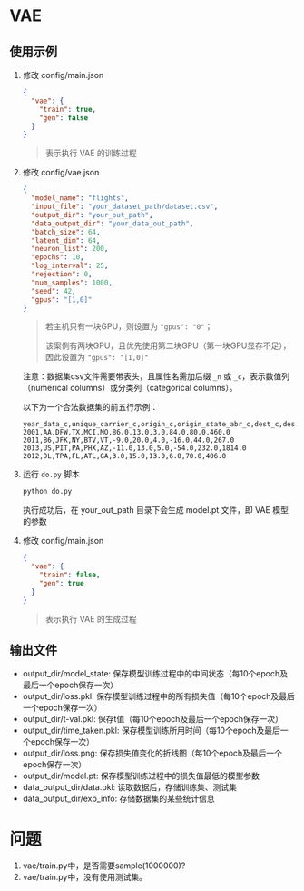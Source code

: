 # VAE
## 使用示例
1. 修改 config/main.json

   ```json
   {
     "vae": {
       "train": true,
       "gen": false
     }
   }
   ```

   > 表示执行 VAE 的训练过程

2. 修改 config/vae.json

   ```json
   {
     "model_name": "flights",
     "input_file": "your_dataset_path/dataset.csv",
     "output_dir": "your_out_path",
     "data_output_dir": "your_data_out_path",
     "batch_size": 64,
     "latent_dim": 64,
     "neuron_list": 200,
     "epochs": 10,
     "log_interval": 25,
     "rejection": 0,
     "num_samples": 1000,
     "seed": 42,
     "gpus": "[1,0]"
   }
   ```

   > 若主机只有一块GPU，则设置为 `"gpus": "0"`；
   >
   > 该案例有两块GPU，且优先使用第二块GPU（第一块GPU显存不足），因此设置为 `"gpus": "[1,0]"`

   注意：数据集csv文件需要带表头，且属性名需加后缀 `_n` 或 `_c`，表示数值列（numerical columns）或分类列（categorical columns）。

   以下为一个合法数据集的前五行示例：

   ```csv
   year_data_c,unique_carrier_c,origin_c,origin_state_abr_c,dest_c,dest_state_abr_c,dep_delay_n,taxi_out_n,taxi_in_n,arr_delay_n,air_time_n,distance_n
   2001,AA,DFW,TX,MCI,MO,86.0,13.0,3.0,84.0,80.0,460.0
   2011,B6,JFK,NY,BTV,VT,-9.0,20.0,4.0,-16.0,44.0,267.0
   2013,US,PIT,PA,PHX,AZ,-11.0,13.0,5.0,-54.0,232.0,1814.0
   2012,DL,TPA,FL,ATL,GA,3.0,15.0,13.0,6.0,70.0,406.0
   ```

3. 运行 `do.py` 脚本

   ```sh
   python do.py
   ```

   执行成功后，在 your_out_path 目录下会生成 model.pt 文件，即 VAE 模型的参数

4. 修改 config/main.json

   ```json
   {
     "vae": {
       "train": false,
       "gen": true
     }
   }
   ```

   > 表示执行 VAE 的生成过程



## 输出文件
- output_dir/model_state: 保存模型训练过程中的中间状态（每10个epoch及最后一个epoch保存一次）
- output_dir/loss.pkl: 保存模型训练过程中的所有损失值（每10个epoch及最后一个epoch保存一次）
- output_dir/t-val.pkl: 保存t值（每10个epoch及最后一个epoch保存一次）
- output_dir/time_taken.pkl: 保存模型训练所用时间（每10个epoch及最后一个epoch保存一次）
- output_dir/loss.png: 保存损失值变化的折线图（每10个epoch及最后一个epoch保存一次）
- output_dir/model.pt: 保存模型训练过程中的损失值最低的模型参数
- data_output_dir/data.pkl: 读取数据后，存储训练集、测试集
- data_output_dir/exp_info: 存储数据集的某些统计信息





# 问题
1. vae/train.py中，是否需要sample(1000000)?
2. vae/train.py中，没有使用测试集。
